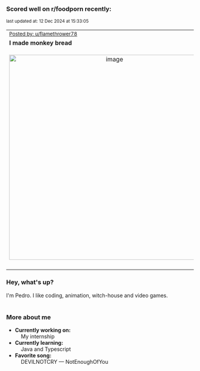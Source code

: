 ### Scored well on r/foodporn recently:

<p align="left"><sub>last updated at: 12 Dec 2024 at 15:33:05</sub></p>

|   |
| --- |
| <sub>[Posted by: u/flamethrower78][source]</sub> |
| **I made monkey bread** | 
|<p align="center"> <img alt="image" src="https://i.redd.it/l2otlv8baj5e1.jpeg" width="550" /> </p>|
|   |

### Hey, what's up?

I'm Pedro. I like coding, animation, witch-house and video games.<br><br>

### More about me
- **Currently working on:**  
&nbsp;&nbsp;&nbsp;&nbsp;My internship
- **Currently learning:**  
&nbsp;&nbsp;&nbsp;&nbsp;Java and Typescript
- **Favorite song:**  
&nbsp;&nbsp;&nbsp;&nbsp;DEVILNOTCRY — NotEnoughOfYou<br><br>

  



  
  
  
[linkedin]: https://linkedin.com/in/pedro-h-r-gomes-8a487b14a/
[gmail]: mailto:pilique11@gmail.com
[source]: https://reddit.com/r/FoodPorn/comments/1h98go2/i_made_monkey_bread/
[redditAPI]: https://www.reddit.com/dev/api/